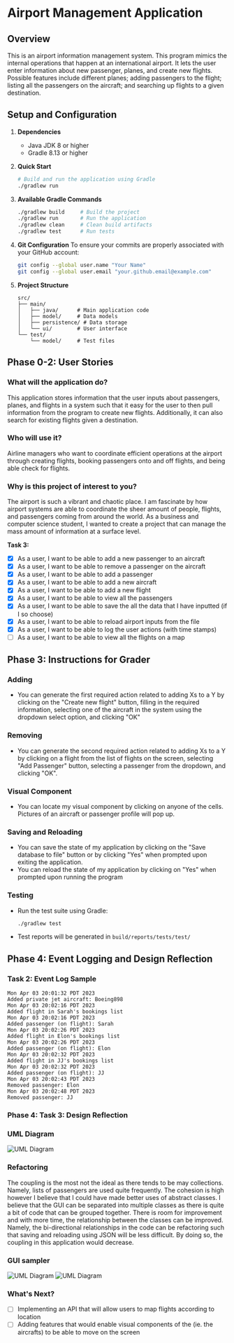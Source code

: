 # Airport Management Application

## Overview

This is an airport information management system. This program
mimics the internal operations that happen at an international
airport. It lets the user enter information about new passenger,
planes, and create new flights. Possible features include different
planes; adding passengers to the flight; listing all the passengers
on the aircraft; and searching up flights to a given destination.

## Setup and Configuration
1. **Dependencies**
   - Java JDK 8 or higher
   - Gradle 8.13 or higher

2. **Quick Start**
   ```bash
   # Build and run the application using Gradle
   ./gradlew run
   ```
   
3. **Available Gradle Commands**
   ```bash
   ./gradlew build     # Build the project
   ./gradlew run       # Run the application
   ./gradlew clean     # Clean build artifacts
   ./gradlew test      # Run tests
   ```

4. **Git Configuration**
   To ensure your commits are properly associated with your GitHub account:
   ```bash
   git config --global user.name "Your Name"
   git config --global user.email "your.github.email@example.com"
   ```

5. **Project Structure**
   ```
   src/
   ├── main/
   │   ├── java/      # Main application code
   │   ├── model/     # Data models
   │   ├── persistence/ # Data storage
   │   └── ui/        # User interface
   └── test/
       └── model/     # Test files
   ```

## Phase 0-2: User Stories

### What will the application do?
<p>This application stores information that the user inputs about
passengers, planes, and flights in a system such that it easy for
the user to then pull information from the program to create new
flights. Additionally, it can also search for existing flights
given a destination.</p>

### Who will use it?
<p>Airline managers who want to coordinate efficient operations at
the airport through creating flights, booking passengers onto and
off flights, and being able check for flights.</p>

### Why is this project of interest to you?
<p>The airport is such a vibrant and chaotic place. I am fascinate
by how airport systems are able to coordinate the sheer amount of
people, flights, and passengers coming from around the world. As a
business and computer science student, I wanted to create a project
that can manage the mass amount of information at a
surface level.</p>

**Task 3:**

- [x] As a user, I want to be able to add a new passenger to an aircraft
- [x] As a user, I want to be able to remove a passenger on the aircraft
- [x] As a user, I want to be able to add a passenger
- [x] As a user, I want to be able to add a new aircraft
- [x] As a user, I want to be able to add a new flight
- [x] As a user, I want to be able to view all the passengers
- [x] As a user, I want to be able to save the all the data that I have inputted (if I so choose)
- [x] As a user, I want to be able to reload airport inputs from the file
- [x] As a user, I want to be able to log the user actions (with time stamps)
- [ ] As a user, I want to be able to view all the flights on a map

## Phase 3: Instructions for Grader

### Adding
- You can generate the first required action related to adding Xs to a Y by
  clicking on the "Create new flight" button, filling in the required information,
  selecting one of the aircraft in the system using the dropdown select option,
  and clicking "OK"

### Removing
- You can generate the second required action related to adding Xs to a Y by
  clicking on a flight from the list of flights on the screen, selecting
  "Add Passenger" button, selecting a passenger from the dropdown, and clicking "OK".

### Visual Component
- You can locate my visual component by clicking on anyone of the cells. Pictures of an
  aircraft or passenger profile will pop up.

### Saving and Reloading
- You can save the state of my application by clicking on the "Save database to file"
  button or by clicking "Yes" when prompted upon exiting the application.
- You can reload the state of my application by clicking on "Yes" when prompted upon
  running the program

### Testing
- Run the test suite using Gradle:
  ```bash
  ./gradlew test
  ```
- Test reports will be generated in `build/reports/tests/test/`

## Phase 4: Event Logging and Design Reflection

### Task 2: Event Log Sample
```
Mon Apr 03 20:01:32 PDT 2023
Added private jet aircraft: Boeing898
Mon Apr 03 20:02:16 PDT 2023
Added flight in Sarah's bookings list
Mon Apr 03 20:02:16 PDT 2023
Added passenger (on flight): Sarah
Mon Apr 03 20:02:26 PDT 2023
Added flight in Elon's bookings list
Mon Apr 03 20:02:26 PDT 2023
Added passenger (on flight): Elon
Mon Apr 03 20:02:32 PDT 2023
Added flight in JJ's bookings list
Mon Apr 03 20:02:32 PDT 2023
Added passenger (on flight): JJ
Mon Apr 03 20:02:43 PDT 2023
Removed passenger: Elon
Mon Apr 03 20:02:48 PDT 2023
Removed passenger: JJ
```

### Phase 4: Task 3: Design Reflection

### UML Diagram

![UML Diagram](UML_Design_Diagram.png)

### Refactoring

The coupling is the most not the ideal as there tends to be may collections. Namely, lists of passengers
are used quite frequently. The cohesion is high however I believe that I could have made better uses of
abstract classes. I believe that the GUI can be separated into multiple classes as there is quite a bit
of code that can be grouped together. There is room for improvement and with more time, the relationship
between the classes can be improved. Namely, the bi-directional relationships in the code can be refactoring
such that saving and reloading using JSON will be less difficult. By doing so, the coupling in this application
would decrease.

### GUI sampler

![UML Diagram](GUI_Sampler_1.png)
![UML Diagram](GUI_Sampler_2.png)

### What's Next?
- [ ] Implementing an API that will allow users to map flights according to location
- [ ] Adding features that would enable visual components of the (ie. the aircrafts)
      to be able to move on the screen
